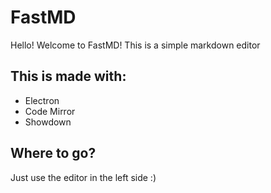 # FastMD
Hello! Welcome to FastMD! This is a simple markdown editor

## This is made with:
* Electron
* Code Mirror
* Showdown

## Where to go?
Just use the editor in the left side :)
